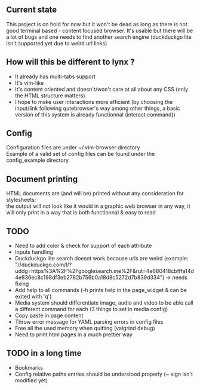 
## Current state
This project is on hold for now but it won't be dead as long as there is not good terminal based - content focused browser.
It's usable but there will be a lot of bugs and one needs to find another search engine (duckduckgo lite isn't supported yet due to weird url links)  

## How will this be different to lynx ?
- It already has multi-tabs support
- It's vim-like
- It's content oriented and doesn't/won't care at all about any CSS (only the HTML structure matters)
- I hope to make user interactions more efficient (by choosing the input/link following qutebrowser's way among other things, a basic version of this system is already functionnal (interact command))


## Config
Configuration files are under ~/.vim-browser directory  
Example of a valid set of config files can be found under the config\_example directory  

## Document printing
HTML documents are (and will be) printed without any consideration for stylesheets:  
the output will not look like it would in a graphic web browser in any way,
it will only print in a way that is both functionnal & easy to read

## TODO
- Need to add color & check for support of each attribute  
- Inputs handling  
- Duckduckgo lite search doesnt work because urls are weird (example: "//duckduckgo.com/l/?uddg=https%3A%2F%2Fgooglesearch.me%2F&amp;rut=4e680418cbfffa14d4e836ec8c198df3eb2782b756b0a18d8c5272d7b839d334") -> needs fixing  
- Add help to all commands (-h prints help in the page\_widget & can be exited with 'q')  
- Media system should differentiate image, audio and video to be able call a different command for each (3 things to set in media config)  
- Copy paste in page content  
- Throw error message for YAML parsing errors in config files  
- Free all the used memory when quitting (valgrind debug)  
- Need to print html pages in a much prettier way

## TODO in a long time
- Bookmarks  
- Config relative paths entries should be understood properly (~ sign isn't modified yet)  
